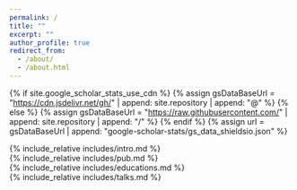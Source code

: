 ```yaml
---
permalink: /
title: ""
excerpt: ""
author_profile: true
redirect_from: 
  - /about/
  - /about.html
---
```


{% if site.google_scholar_stats_use_cdn %}
{% assign gsDataBaseUrl = "https://cdn.jsdelivr.net/gh/" | append: site.repository | append: "@" %}
{% else %}
{% assign gsDataBaseUrl = "https://raw.githubusercontent.com/" | append: site.repository | append: "/" %}
{% endif %}
{% assign url = gsDataBaseUrl | append: "google-scholar-stats/gs_data_shieldsio.json" %}

<div id="home" class="page-section" markdown="1">
  {% include_relative includes/intro.md %}
</div>

<div id="publications" class="page-section" markdown="1">
  {% include_relative includes/pub.md %}
</div>

<div id="educations" class="page-section" markdown="1">
  {% include_relative includes/educations.md %}
</div>

<div id="talks" class="page-section" markdown="1">
  {% include_relative includes/talks.md %}
</div>

<script>
document.addEventListener("DOMContentLoaded", function() {
    // 1. 获取所有的内容板块和导航链接
    const sections = document.querySelectorAll('.page-section');
    const navLinks = document.querySelectorAll('.greedy-nav a'); // 模板的导航链接class

    // 2. 定义一个函数，用来显示指定的板块，隐藏其他所有板块
    function showSection(targetId) {
        let sectionFound = false;
        sections.forEach(section => {
            if (section.id === targetId) {
                section.style.display = 'block';
                sectionFound = true;
            } else {
                section.style.display = 'none';
            }
        });
        // 如果找不到匹配的板块 (例如点击了主页链接)，就显示 home 板块
        if (!sectionFound) {
            document.getElementById('home').style.display = 'block';
        }
    }

    // 3. 页面加载时，根据URL的锚点决定显示哪个板块
    const currentHash = window.location.hash.substring(1); // 获取URL中的锚点, 去掉'#'
    if (currentHash) {
        showSection(currentHash);
    } else {
        showSection('home'); // 如果没有锚点，默认显示 home 板块
    }

    // 4.为每一个导航链接添加点击事件
    navLinks.forEach(link => {
        link.addEventListener('click', function(e) {
            // 获取目标板块的ID (从 href="/#publications" 中提取 "publications")
            const targetId = this.getAttribute('href').split('#')[1];

            if (targetId) {
                // 阻止默认的滚动行为
                e.preventDefault();
                // 显示目标板块
                showSection(targetId);
                // 更新URL的锚点，这样用户可以复制和分享链接
                window.history.pushState(null, '', '#' + targetId);
            }
        });
    });

    // 5. 监听浏览器前进/后退按钮
    window.addEventListener('popstate', function() {
        const currentHash = window.location.hash.substring(1);
        if (currentHash) {
            showSection(currentHash);
        } else {
            showSection('home');
        }
    });
});
</script>